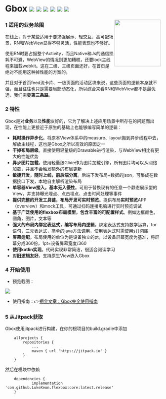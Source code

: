 # Gbox ![](https://img.shields.io/badge/language-kotlin-orange) ![](https://jitpack.io/v/LukeXeon/flexbox.svg) ![](https://img.shields.io/badge/platform-android-brightgreen) ![](https://img.shields.io/badge/doc-%E6%8E%98%E9%87%91-blue) ![](https://img.shields.io/badge/license-Apache%202.0-green) ![](https://img.shields.io/badge/email-imlkluo%40qq.com-green)
<img src="https://s2.ax1x.com/2019/11/13/MGZAxI.png" width=150 align=right>


### 1 适用的业务范围
在线上，对于某些适用于要求强展示、轻交互、高可配场景，RN和WebView显得不够灵活，性能表现也不够好。

使用RN时要占据整个Activity，而且Native和Js的通信损耗不可避，WebView的情况则更加糟糕，还要lock主线程来加载webkit。这在二级、三级页面还好，在首页是绝对不能用这种掉性能的方案的。

并且对于首页feed流卡片、一级页面的活动区块来说，这些页面的逻辑本身就不强，而且往往也只是需要局部动态化，所以综合来看RN和WebView都不是最优选，我们需要**第三条路**。
### 2 特性
Gbox是对**业务**以及**性能**友好的，它为了解决上述应用场景中所存在的问题而出现，在性能上更接近于原生的基础上也能够编写简单的逻辑：
* **耗时操作异步化**。将原本View体系中的measure、layout搬到异步线程中去，解放主线程，这也是Gbox之所以高效的原因之一
* **干掉布局层级**。直接使用轻量级的Drawable进行渲染，与WebView相比有更大的性能优势
* **异步图片加载**。使用轻量级Glide作为图片加载引擎，所有图片均可以从网络加载，并且不会触发额外的布局更新
* **敏捷开发，随时上线，前后端分离**。后端下发布局+数据的json，可集成在数据接口下发，本地自主解析渲染布局
* **单容器View接入，基本无入侵性**。可用于替换现有的任意一个静态展示型的View，并支持曝光埋点、点击埋点、点击时间处理等事件
* **提供完整的开发工具链，布局开发可实时预览**。提供布局**实时预览**APP（overview）和mock工具，可通过扫码连接电脑进行实时预览调试
* **基于广泛使用的flexbox布局模型，包含丰富的可配置样式**。例如边框颜色，圆角，图片，文本等
* **强大的布局内绑定表达式，编写布局内逻辑**。绑定表达式支持数学运算，for语句，三元表达式，简单的java方法调用，使用表达式时需使用`${}`包围
* **屏幕适配**。布局使用的单位为是设备独立的pt，以设备屏幕宽度为基准，将屏幕分成360份，1pt=设备屏幕宽度/360
* **使用kotlin实现**。代码实现非常简洁，很适合阅读学习
* **对旧逻辑友好**。支持原生View嵌入Gbox
### 4 开始使用
* 预览截图：


![](https://s2.ax1x.com/2019/11/12/M3oXtA.png)
* 使用指南：👉[掘金文章：Gbox完全使用指南](https://juejin.im/post/5dbaceb5f265da4cf677b8c5)
### 5 从Jitpack获取
Gbox使用jitpack进行构建，在你的根项目的build.gradle中添加
```
	allprojects {
		repositories {
			...
			maven { url 'https://jitpack.io' }
		}
	}
```
然后在模块中依赖
```
	dependencies {
	        implementation 'com.github.LukeXeon.flexbox:core:latest.release'
	}
```

